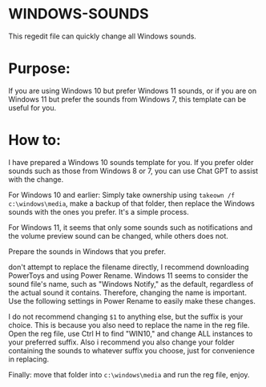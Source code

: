 # WINDOWS-SOUNDS
This regedit file can quickly change all Windows sounds.

# Purpose:
If you are using Windows 10 but prefer Windows 11 sounds, or if you are on Windows 11 but prefer the sounds from Windows 7, this template can be useful for you.

# How to:
I have prepared a Windows 10 sounds template for you. If you prefer older sounds such as those from Windows 8 or 7, you can use Chat GPT to assist with the change.

For Windows 10 and earlier: Simply take ownership using `takeown /f c:\windows\media`, make a backup of that folder, then replace the Windows sounds with the ones you prefer. It's a simple process.

For Windows 11, it seems that only some sounds such as notifications and the volume preview sound can be changed, while others does not.

Prepare the sounds in Windows that you prefer.

don't  attempt to replace the filename directly, I recommend downloading PowerToys and using Power Rename. Windows 11 seems to consider the sound file's name, such as "Windows Notify," as the default, regardless of the actual sound it contains. Therefore, changing the name is important. Use the following settings in Power Rename to easily make these changes.

I do not recommend changing `$1` to anything else, but the suffix is your choice. This is because you also need to replace the name in the reg file. Open the reg file, use Ctrl H to find "WIN10," and change ALL instances to your preferred suffix. Also i recommend you also change your folder containing the sounds to whatever suffix you choose, just for convenience in replacing.

Finally: move that folder into `c:\windows\media` and run the reg file, enjoy.
